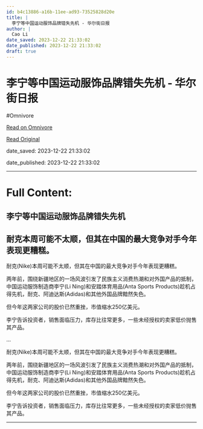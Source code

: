 ```yaml
---
id: b4c13886-a16b-11ee-ad93-73525828d20e
title: |
  李宁等中国运动服饰品牌错失先机 - 华尔街日报
author: |
  Cao Li
date_saved: 2023-12-22 21:33:02
date_published: 2023-12-22 21:33:02
draft: true
---
```


# 李宁等中国运动服饰品牌错失先机 - 华尔街日报
#Omnivore

[Read on Omnivore](https://omnivore.app/me/-18c95c02248)

[Read Original](https://cn.wsj.com/amp/articles/%E6%9D%8E%E5%AE%81%E7%AD%89%E4%B8%AD%E5%9B%BD%E8%BF%90%E5%8A%A8%E6%9C%8D%E9%A5%B0%E5%93%81%E7%89%8C%E9%94%99%E5%A4%B1%E5%85%88%E6%9C%BA-1e131d09)

date_saved: 2023-12-22 21:33:02

date_published: 2023-12-22 21:33:02

--- 

# Full Content: 

##  李宁等中国运动服饰品牌错失先机

## 耐克本周可能不太顺，但其在中国的最大竞争对手今年表现更糟糕。

耐克(Nike)本周可能不太顺，但其在中国的最大竞争对手今年表现更糟糕。

两年前，围绕新疆地区的一场风波引发了民族主义消费热潮和对外国产品的抵制，中国运动服饰制造商李宁(Li Ning)和安踏体育用品(Anta Sports Products)趁机占得先机，耐克、阿迪达斯(Adidas)和其他外国品牌黯然失色。

但今年这两家公司的股价已然重挫，市值缩水250亿美元。

李宁告诉投资者，销售面临压力，库存比往常更多，一些未经授权的卖家低价抛售其产品。

...

耐克(Nike)本周可能不太顺，但其在中国的最大竞争对手今年表现更糟糕。

两年前，围绕新疆地区的一场风波引发了民族主义消费热潮和对外国产品的抵制，中国运动服饰制造商李宁(Li Ning)和安踏体育用品(Anta Sports Products)趁机占得先机，耐克、阿迪达斯(Adidas)和其他外国品牌黯然失色。

但今年这两家公司的股价已然重挫，市值缩水250亿美元。

李宁告诉投资者，销售面临压力，库存比往常更多，一些未经授权的卖家低价抛售其产品。

---

